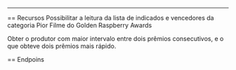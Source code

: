 ---
== Recursos
Possibilitar a leitura da lista de indicados e vencedores
da categoria Pior Filme do Golden Raspberry Awards

Obter o produtor com maior intervalo entre dois prêmios consecutivos, e o que
obteve dois prêmios mais rápido.

== Endpoins

